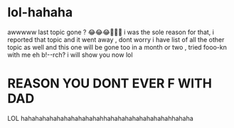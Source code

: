 # lol-hahaha
awwwww last topic gone ? 😂😂😂🤣🤣🤣 i was the sole reason for that, i reported that topic and it went away , dont worry i have list of all the other topic as well and this one will be gone too in a month or two , tried fooo-kn with me eh b!--rch? i will show you now lol
# REASON YOU DONT EVER F WITH DAD 
LOL hahahahahahahahahahahahhahahahahahahahahahhahaha
